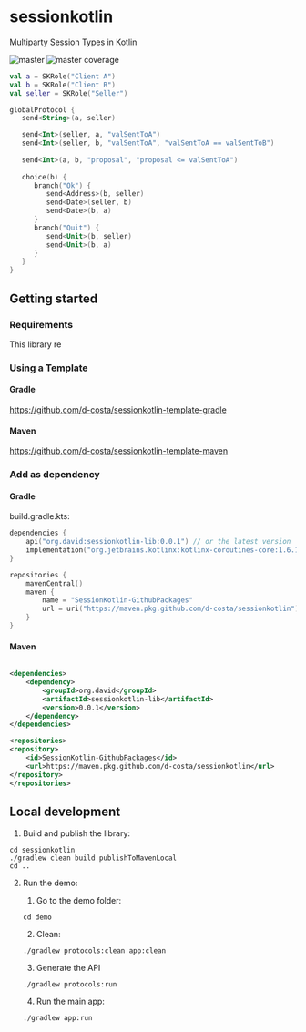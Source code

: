 # sessionkotlin

Multiparty Session Types in Kotlin

![master](https://github.com/d-costa/session-kotlin/actions/workflows/test_master.yml/badge.svg) ![master coverage](../badges/jacoco.svg)

```kotlin
val a = SKRole("Client A")
val b = SKRole("Client B")
val seller = SKRole("Seller")

globalProtocol { 
   send<String>(a, seller)

   send<Int>(seller, a, "valSentToA")
   send<Int>(seller, b, "valSentToA", "valSentToA == valSentToB")
   
   send<Int>(a, b, "proposal", "proposal <= valSentToA")
   
   choice(b) { 
      branch("Ok") { 
         send<Address>(b, seller)
         send<Date>(seller, b)
         send<Date>(b, a) 
      }
      branch("Quit") {
         send<Unit>(b, seller)
         send<Unit>(b, a)
      } 
   }
}
```

## Getting started

### Requirements

This library re

### Using a Template

#### Gradle

https://github.com/d-costa/sessionkotlin-template-gradle

#### Maven

https://github.com/d-costa/sessionkotlin-template-maven

### Add as dependency

#### Gradle

build.gradle.kts:

```kotlin
dependencies {
    api("org.david:sessionkotlin-lib:0.0.1") // or the latest version
    implementation("org.jetbrains.kotlinx:kotlinx-coroutines-core:1.6.1")
}

repositories {
    mavenCentral()
    maven {
        name = "SessionKotlin-GithubPackages"
        url = uri("https://maven.pkg.github.com/d-costa/sessionkotlin")
    }
}

```

#### Maven

```xml

<dependencies>
    <dependency>
        <groupId>org.david</groupId>
        <artifactId>sessionkotlin-lib</artifactId>
        <version>0.0.1</version>
    </dependency>
</dependencies>

<repositories>
<repository>
    <id>SessionKotlin-GithubPackages</id>
    <url>https://maven.pkg.github.com/d-costa/sessionkotlin</url>
</repository>
</repositories>
```

## Local development

1. Build and publish the library:

```
cd sessionkotlin
./gradlew clean build publishToMavenLocal
cd ..
```

2. Run the demo:
    1. Go to the demo folder:
    ```
    cd demo
    ```

    2. Clean:

    ```
    ./gradlew protocols:clean app:clean
    ```

    3. Generate the API

    ```
    ./gradlew protocols:run
    ```

    4. Run the main app:

    ```
    ./gradlew app:run
    ```
